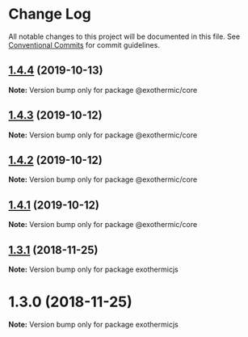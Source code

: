 # Change Log

All notable changes to this project will be documented in this file.
See [Conventional Commits](https://conventionalcommits.org) for commit guidelines.

## [1.4.4](https://github.com/suhay/exothermicjs/compare/v1.4.3...v1.4.4) (2019-10-13)

**Note:** Version bump only for package @exothermic/core





## [1.4.3](https://github.com/suhay/exothermicjs/compare/v1.4.1...v1.4.3) (2019-10-12)

**Note:** Version bump only for package @exothermic/core





## [1.4.2](https://github.com/suhay/exothermicjs/compare/v1.4.1...v1.4.2) (2019-10-12)

**Note:** Version bump only for package @exothermic/core





## [1.4.1](https://github.com/suhay/exothermicjs/compare/v1.4.0...v1.4.1) (2019-10-12)

**Note:** Version bump only for package @exothermic/core





## [1.3.1](https://github.com/suhay/exothermicjs/compare/exothermicjs@1.3.0...exothermicjs@1.3.1) (2018-11-25)

**Note:** Version bump only for package exothermicjs





# 1.3.0 (2018-11-25)

**Note:** Version bump only for package exothermicjs
